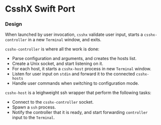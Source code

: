 #  CsshX Swift Port


### Design

 When launched by user invocation, `csshx` validate user input, starts a `csshx-controller` in a new `Terminal` window, and exits.
  
 `csshx-controller` is where all the work is done:
   * Parse configuration and arguments, and creates the hosts list. 
   * Create a Unix socket, and start listening on it.
   * For each host, it starts a `csshx-host` process in new `Terminal` window.
   * Listen for user input on `stdin` and forward it to the connected `csshx-hosts`
   * Handle user commands when switching to configuration mode.
    
 `csshx-host` is a leighweight ssh wrapper that perform the following tasks:
   * Connect to the `csshx-controller` socket.
   * Spawn a `ssh` process.
   * Notify the controller that it is ready, and start forwarding `controller` input to the `Terminal`.
 
